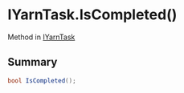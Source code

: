 # IYarnTask.IsCompleted()

Method in [IYarnTask](/docs/api/csharp/yarn.unity.iyarntask.md)

## Summary



```csharp
bool IsCompleted();
```

